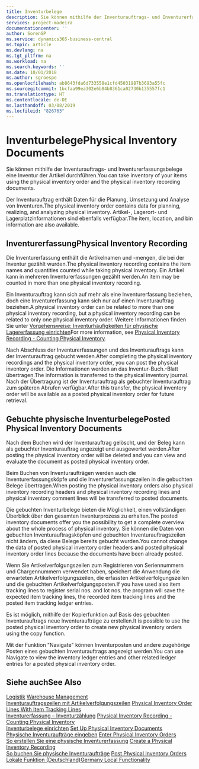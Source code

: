 ```yaml
---
title: Inventurbelege
description: Sie können mithilfe der Inventurauftrags- und Inventurerfassungsbelege eine Inventur der Artikel durchführen.
services: project-madeira
documentationcenter: ''
author: SorenGP
ms.service: dynamics365-business-central
ms.topic: article
ms.devlang: na
ms.tgt_pltfrm: na
ms.workload: na
ms.search.keywords: ''
ms.date: 10/01/2018
ms.author: sgroespe
ms.openlocfilehash: ab8643fda6d733558e1cfd45031987b3693a55fc
ms.sourcegitcommit: 1bcfaa99ea302e6b84b8361ca02730b135557fc1
ms.translationtype: HT
ms.contentlocale: de-DE
ms.lasthandoff: 03/08/2019
ms.locfileid: "826763"
---
```

# <a name="physical-inventory-documents"></a><span data-ttu-id="a736e-103">Inventurbelege</span><span class="sxs-lookup"><span data-stu-id="a736e-103">Physical Inventory Documents</span></span>
<span data-ttu-id="a736e-104">Sie können mithilfe der Inventurauftrags- und Inventurerfassungsbelege eine Inventur der Artikel durchführen.</span><span class="sxs-lookup"><span data-stu-id="a736e-104">You can take inventory of your items using the physical inventory order and the physical inventory recording documents.</span></span>  

<span data-ttu-id="a736e-105">Der Inventurauftrag enthält Daten für die Planung, Umsetzung und Analyse von Inventuren.</span><span class="sxs-lookup"><span data-stu-id="a736e-105">The physical inventory order contains data for planning, realizing, and analyzing physical inventory.</span></span> <span data-ttu-id="a736e-106">Artikel-, Lagerort- und Lagerplatzinformationen sind ebenfalls verfügbar.</span><span class="sxs-lookup"><span data-stu-id="a736e-106">The item, location, and bin information are also available.</span></span>  

## <a name="physical-inventory-recording"></a><span data-ttu-id="a736e-107">Inventurerfassung</span><span class="sxs-lookup"><span data-stu-id="a736e-107">Physical Inventory Recording</span></span>  
<span data-ttu-id="a736e-108">Die Inventurerfassung enthält die Artikelnamen und -mengen, die bei der Inventur gezählt wurden.</span><span class="sxs-lookup"><span data-stu-id="a736e-108">The physical inventory recording contains the item names and quantities counted while taking physical inventory.</span></span> <span data-ttu-id="a736e-109">Ein Artikel kann in mehreren Inventurerfassungen gezählt werden.</span><span class="sxs-lookup"><span data-stu-id="a736e-109">An item may be counted in more than one physical inventory recording.</span></span>  

<span data-ttu-id="a736e-110">Ein Inventurauftrag kann sich auf mehr als eine Inventurerfassung beziehen, doch eine Inventurerfassung kann sich nur auf einen Inventurauftrag beziehen.</span><span class="sxs-lookup"><span data-stu-id="a736e-110">A physical inventory order can be related to more than one physical inventory recording, but a physical inventory recording can be related to only one physical inventory order.</span></span> <span data-ttu-id="a736e-111">Weitere Informationen finden Sie unter [Vorgehensweise: Inventurhäufigkeiten für physische Lagererfassung einrichten](physical-inventory-recording-counting-physical-inventory.md)</span><span class="sxs-lookup"><span data-stu-id="a736e-111">For more information, see [Physical Inventory Recording - Counting Physical Inventory](physical-inventory-recording-counting-physical-inventory.md).</span></span>  

<span data-ttu-id="a736e-112">Nach Abschluss der Inventurerfassungen und des Inventurauftrags kann der Inventurauftrag gebucht werden.</span><span class="sxs-lookup"><span data-stu-id="a736e-112">After completing the physical inventory recordings and the physical inventory order, you can post the physical inventory order.</span></span> <span data-ttu-id="a736e-113">Die Informationen werden an das Inventur-Buch.-Blatt übertragen.</span><span class="sxs-lookup"><span data-stu-id="a736e-113">The information is transferred to the physical inventory journal.</span></span> <span data-ttu-id="a736e-114">Nach der Übertragung ist der Inventurauftrag als gebuchter Inventurauftrag zum späteren Abrufen verfügbar.</span><span class="sxs-lookup"><span data-stu-id="a736e-114">After this transfer, the physical inventory order will be available as a posted physical inventory order for future retrieval.</span></span>  

## <a name="posted-physical-inventory-documents"></a><span data-ttu-id="a736e-115">Gebuchte physische Inventurbelege</span><span class="sxs-lookup"><span data-stu-id="a736e-115">Posted Physical Inventory Documents</span></span>  
<span data-ttu-id="a736e-116">Nach dem Buchen wird der Inventurauftrag gelöscht, und der Beleg kann als gebuchter Inventurauftrag angezeigt und ausgewertet werden.</span><span class="sxs-lookup"><span data-stu-id="a736e-116">After posting the physical inventory order will be deleted and you can view and evaluate the document as posted physical inventory order.</span></span>  

<span data-ttu-id="a736e-117">Beim Buchen von Inventuraufträgen werden auch die Inventurerfassungsköpfe und die Inventurerfassungszeilen in die gebuchten Belege übertragen.</span><span class="sxs-lookup"><span data-stu-id="a736e-117">When posting the physical inventory orders also physical inventory recording headers and physical inventory recording lines and physical inventory comment lines will be transferred to posted documents.</span></span>  

<span data-ttu-id="a736e-118">Die gebuchten Inventurbelege bieten die Möglichkeit, einen vollständigen Überblick über den gesamten Inventurprozess zu erhalten.</span><span class="sxs-lookup"><span data-stu-id="a736e-118">The posted inventory documents offer you the possibility to get a complete overview about the whole process of physical inventory.</span></span> <span data-ttu-id="a736e-119">Sie können die Daten von gebuchten Inventurauftragsköpfen und gebuchten Inventurauftragszeilen nicht ändern, da diese Belege bereits gebucht wurden.</span><span class="sxs-lookup"><span data-stu-id="a736e-119">You cannot change the data of posted physical inventory order headers and posted physical inventory order lines because the documents have been already posted.</span></span>  

<span data-ttu-id="a736e-120">Wenn Sie Artikelverfolgungszeilen zum Registrieren von Seriennummern und Chargennummern verwendet haben, speichert die Anwendung die erwarteten Artikelverfolgungszeilen, die erfassten Artikelverfolgungszeilen und die gebuchten Artikelverfolgungsposten.</span><span class="sxs-lookup"><span data-stu-id="a736e-120">If you have used also item tracking lines to register serial nos. and lot nos. the program will save the expected item tracking lines, the recorded item tracking lines and the posted item tracking ledger entries.</span></span>  

<span data-ttu-id="a736e-121">Es ist möglich, mithilfe der Kopierfunktion auf Basis des gebuchten Inventurauftrags neue Inventuraufträge zu erstellen.</span><span class="sxs-lookup"><span data-stu-id="a736e-121">It is possible to use the posted physical inventory order to create new physical inventory orders using the copy function.</span></span>  

<span data-ttu-id="a736e-122">Mit der Funktion "Navigate" können Inventurposten und andere zugehörige Posten eines gebuchten Inventurauftrags angezeigt werden.</span><span class="sxs-lookup"><span data-stu-id="a736e-122">You can use Navigate to view the inventory ledger entries and other related ledger entries for a posted physical inventory order.</span></span>  

## <a name="see-also"></a><span data-ttu-id="a736e-123">Siehe auch</span><span class="sxs-lookup"><span data-stu-id="a736e-123">See Also</span></span>  
 <span data-ttu-id="a736e-124">[Logistik](../../warehouse-manage-warehouse.md) </span><span class="sxs-lookup"><span data-stu-id="a736e-124">[Warehouse Management](../../warehouse-manage-warehouse.md) </span></span>  
 <span data-ttu-id="a736e-125">[Inventurauftragszeilen mit Artikelverfolgungszeilen](physical-inventory-order-lines-with-item-tracking-lines.md) </span><span class="sxs-lookup"><span data-stu-id="a736e-125">[Physical Inventory Order Lines With Item Tracking Lines](physical-inventory-order-lines-with-item-tracking-lines.md) </span></span>  
 <span data-ttu-id="a736e-126">[Inventurerfassung – Inventurzählung](physical-inventory-recording-counting-physical-inventory.md) </span><span class="sxs-lookup"><span data-stu-id="a736e-126">[Physical Inventory Recording - Counting Physical Inventory](physical-inventory-recording-counting-physical-inventory.md) </span></span>  
 <span data-ttu-id="a736e-127">[Inventurbelege einrichten](how-to-set-up-physical-inventory-documents.md) </span><span class="sxs-lookup"><span data-stu-id="a736e-127">[Set Up Physical Inventory Documents](how-to-set-up-physical-inventory-documents.md) </span></span>  
 <span data-ttu-id="a736e-128">[Physische Inventuraufträge eingeben](how-to-enter-physical-inventory-orders.md) </span><span class="sxs-lookup"><span data-stu-id="a736e-128">[Enter Physical Inventory Orders](how-to-enter-physical-inventory-orders.md) </span></span>  
 <span data-ttu-id="a736e-129">[So erstellen Sie eine physische Inventurerfassung](how-to-create-a-physical-inventory-recording.md) </span><span class="sxs-lookup"><span data-stu-id="a736e-129">[Create a Physical Inventory Recording](how-to-create-a-physical-inventory-recording.md) </span></span>  
 <span data-ttu-id="a736e-130">[So buchen Sie physische Inventuraufträge](how-to-post-physical-inventory-orders.md) </span><span class="sxs-lookup"><span data-stu-id="a736e-130">[Post Physical Inventory Orders](how-to-post-physical-inventory-orders.md) </span></span>  
 [<span data-ttu-id="a736e-131">Lokale Funktion (Deutschland)</span><span class="sxs-lookup"><span data-stu-id="a736e-131">Germany Local Functionality</span></span>](germany-local-functionality.md)
